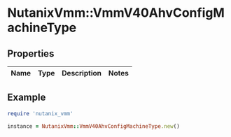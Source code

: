 # NutanixVmm::VmmV40AhvConfigMachineType

## Properties

| Name | Type | Description | Notes |
| ---- | ---- | ----------- | ----- |

## Example

```ruby
require 'nutanix_vmm'

instance = NutanixVmm::VmmV40AhvConfigMachineType.new()
```

